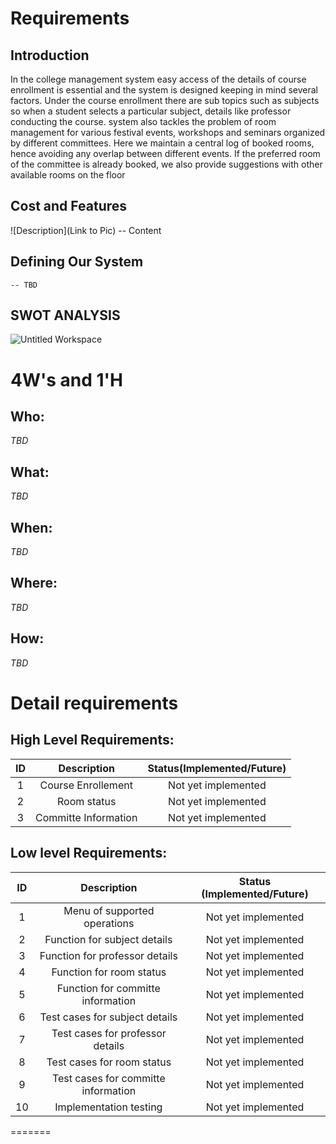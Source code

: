 
# Requirements
## Introduction
In the college management system easy access of the details of course enrollment is essential and the system is designed keeping in mind several factors. Under the course enrollment there are sub topics such as subjects so when a student selects a particular subject, details like professor conducting the course. system also tackles the problem of room management for various festival events, workshops and seminars organized by different committees. Here we maintain a central log of booked rooms, hence avoiding any overlap between different events. If the preferred room of the committee is already booked, we also provide suggestions with other available rooms on the floor

## Cost and Features
![Description](Link to Pic)
-- Content 
## Defining Our System
    -- TBD
## SWOT ANALYSIS
![Untitled Workspace](https://user-images.githubusercontent.com/80693368/114503047-53a88c80-9c4a-11eb-98e3-9c38b8966a3c.png)

# 4W&#39;s and 1&#39;H

## Who:

*TBD*

## What:

*TBD*

## When:

*TBD*

## Where:

*TBD*

## How:

*TBD*

# Detail requirements
## High Level Requirements:

|ID|Description|Status(Implemented/Future)|
|:--:|:--:|:--:|
|1|Course Enrollement|Not yet implemented|
|2|Room status|Not yet implemented|
|3|Committe Information|Not yet implemented|


##  Low level Requirements:
 
| ID | Description | Status (Implemented/Future)|
|:--:|:--:|:--:|
|1|Menu of supported operations|Not yet implemented|
|2|Function for subject details|Not yet implemented|
|3|Function for professor details|Not yet implemented|
|4|Function for room status|Not yet implemented|
|5|Function for committe information|Not yet implemented|
|6|Test cases for subject details |Not yet implemented|
|7|Test cases for professor details|Not yet implemented|
|8|Test cases for room status|Not yet implemented|
|9|Test cases for committe information|Not yet implemented|
|10|Implementation testing|Not yet implemented
=======


